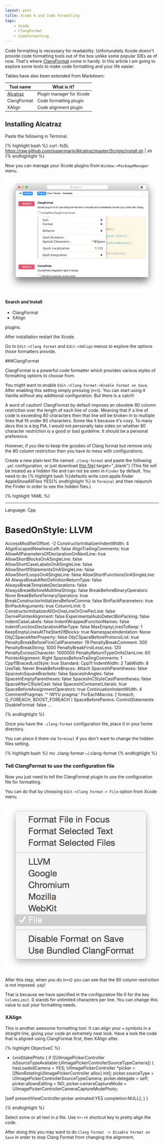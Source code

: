 ```yaml
---
layout: post
title: Xcode 6 and Code Formatting
tags: 
    - Xcode
    - ClangFormat
    - CodeFormatting
---
```


Code formatting is necessary for readability. Unfortunately Xcode doesn't provide code formatting tools out of the box unlike some popular IDEs as of now. That's where [ClangFormat](https://github.com/travisjeffery/ClangFormat-Xcode) come in handy. In this article I am going to explore some tools to make code formatting and your life easier.

Tables have also been extended from Markdown:

Tool name                       | What is it?
-------------                   | -------------
[Alcatraz](http://alcatraz.io/) | Plugin manager for Xcode
ClangFormat                     | Code formatting plugin
XAlign                          | Code alignment plugin

Installing Alcatraz
-------------------

Paste the following in Terminal.

{% highlight bash %}
curl -fsSL https://raw.github.com/supermarin/Alcatraz/master/Scripts/install.sh | sh
{% endhighlight %}

Now you can manage your Xcode plugins from `Window->PackageManager` menu.

![Alcatraz Plugin Manager](/img/alcatraz_window.png)

#### Search and Install 

* ClangFormat
* XAlign

plugins.

After installation restart the Xcode. 

Go to `Edit->Clang Format` and `Edit->XAlign` menus to explore the options those formatters provide.

###ClangFormat

ClangFormat is a powerful code formatter which provides various styles of formatting options to choose from.

You might want to enable `Edit->Clang Format->Enable Format on Save`. After enabling this setting simply pressing (`⌘+S`). You can start using it Vanilla without any additional configuration. But there is a catch!

A word of caution! ClangFormat by default imposes an obsolete 80 column restriction over the length of each line of code. Meaning that if a line of code is exceeding 80 characters then that line will be broken in to multiple lines that fit under 80 characters. Some like it because it's cozy. To many devs this is a big PIA. I would not personally take sides on whether 80 character restriction is a good or bad guideline. It should be a personal preference. 

However, if you like to keep the goodies of Clang format but remove only the 80 column restriction then you have to mess with configurations.

Create a new plain text file named `.clang-format` and paste the following `.yml` configuration, or just download [this file](https://drive.google.com/file/d/0B-CC21e7Rr0ZQmE1bGhrXzBJcXM/view?usp=sharing){:target="_blank"}
(This file will be treated as a hidden file and can not be seen in `Finder` by default. You need to do {% highlight bash %}defaults write com.apple.finder AppleShowAllFiles YES{% endhighlight %} in `Terminal` and then relaunch the Finder in order to see the hidden files.)


{% highlight YAML %}

---
Language:        Cpp
# BasedOnStyle:  LLVM
AccessModifierOffset: -2
ConstructorInitializerIndentWidth: 4
AlignEscapedNewlinesLeft: false
AlignTrailingComments: true
AllowAllParametersOfDeclarationOnNextLine: true
AllowShortBlocksOnASingleLine: false
AllowShortCaseLabelsOnASingleLine: false
AllowShortIfStatementsOnASingleLine: false
AllowShortLoopsOnASingleLine: false
AllowShortFunctionsOnASingleLine: All
AlwaysBreakAfterDefinitionReturnType: false
AlwaysBreakTemplateDeclarations: false
AlwaysBreakBeforeMultilineStrings: false
BreakBeforeBinaryOperators: None
BreakBeforeTernaryOperators: true
BreakConstructorInitializersBeforeComma: false
BinPackParameters: true
BinPackArguments: true
ColumnLimit:     0
ConstructorInitializerAllOnOneLineOrOnePerLine: false
DerivePointerAlignment: false
ExperimentalAutoDetectBinPacking: false
IndentCaseLabels: false
IndentWrappedFunctionNames: false
IndentFunctionDeclarationAfterType: false
MaxEmptyLinesToKeep: 1
KeepEmptyLinesAtTheStartOfBlocks: true
NamespaceIndentation: None
ObjCSpaceAfterProperty: false
ObjCSpaceBeforeProtocolList: true
PenaltyBreakBeforeFirstCallParameter: 19
PenaltyBreakComment: 300
PenaltyBreakString: 1000
PenaltyBreakFirstLessLess: 120
PenaltyExcessCharacter: 1000000
PenaltyReturnTypeOnItsOwnLine: 60
PointerAlignment: Right
SpacesBeforeTrailingComments: 1
Cpp11BracedListStyle: true
Standard:        Cpp11
IndentWidth:     2
TabWidth:        8
UseTab:          Never
BreakBeforeBraces: Attach
SpacesInParentheses: false
SpacesInSquareBrackets: false
SpacesInAngles:  false
SpaceInEmptyParentheses: false
SpacesInCStyleCastParentheses: false
SpaceAfterCStyleCast: false
SpacesInContainerLiterals: true
SpaceBeforeAssignmentOperators: true
ContinuationIndentWidth: 4
CommentPragmas:  '^ IWYU pragma:'
ForEachMacros:   [ foreach, Q_FOREACH, BOOST_FOREACH ]
SpaceBeforeParens: ControlStatements
DisableFormat:   false
...

{% endhighlight %}

Once you have the `.clang-format` configuration file, place it in your home directory.

You can place it there via `Terminal` if you don't want to change the hidden files setting.

{% highlight bash %}
mv .clang-format ~/.clang-format
{% endhighlight %}

### Tell ClangFormat to use the configuration file

Now you just need to tell the ClangFormat plugin to use the configuration file for formatting.

You can do that by choosing `Edit->Clang Format-> File` option from Xcode menu.

![ClangFormatFileConfiguration](/img/ClangFormat_SubMenu.png)

After this step, when you do (`⌘+S`) you can see that the 80 column restriction is not imposed. yay!

That is because we have specified in the configuration file 0 for the key `ColumnLimit`. 0 stands for unlimited characters per line. You can change this value to suit your formatting needs.

### XAlign

This is another awesome formatting tool. It can align your `=` symbols in a straight line, giving your code an extremely neat look. Have a look the code that is aligned using ClangFormat first, then XAlign after.

{% highlight ObjectiveC %}

- (void)takePhoto {
if ([UIImagePickerController isSourceTypeAvailable:UIImagePickerControllerSourceTypeCamera]) {
hasLoadedCamera                 = YES;
UIImagePickerController *picker = [[NonRotatingUIImagePickerController alloc] init];
picker.sourceType               = UIImagePickerControllerSourceTypeCamera;
picker.delegate                 = self;
picker.allowsEditing            = NO;
picker.cameraCaptureMode        = UIImagePickerControllerCameraCaptureModePhoto;

[self presentViewController:picker animated:YES completion:NULL];
}
}

{% endhighlight %}

Select some or all text in a file. Use `⌘+⇧+X` shortcut key to pretty align the code.

After doing this you may want to do `Clang Format -> Disable Format on Save` in order to stop Clang Format from changing the alignment.